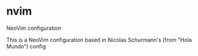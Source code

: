 # nvim
NeoVim configuration

This is a NeoVim configuration based in Nicolas Schurmann's (from "Hola Mundo") config
